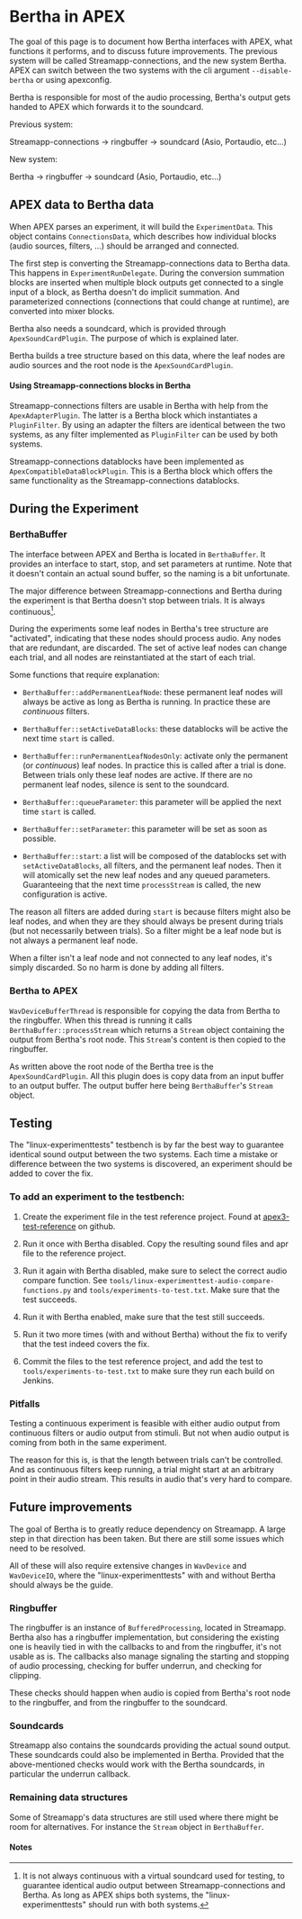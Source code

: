 Bertha in APEX
==============

The goal of this page is to document how Bertha interfaces with APEX, what
functions it performs, and to discuss future improvements. The previous system
will be called Streamapp-connections, and the new system Bertha. APEX can switch
between the two systems with the cli argument `--disable-bertha` or using
apexconfig.

Bertha is responsible for most of the audio processing, Bertha's output gets
handed to APEX which forwards it to the soundcard.

Previous system:

Streamapp-connections &rarr; ringbuffer &rarr; soundcard (Asio, Portaudio, etc...)

New system:

Bertha &rarr; ringbuffer &rarr; soundcard (Asio, Portaudio, etc...)

APEX data to Bertha data
--------------------------------------------

When APEX parses an experiment, it will build the `ExperimentData`. This object
contains `ConnectionsData`, which describes how individual blocks (audio
sources, filters, ...) should be arranged and connected.

The first step is converting the Streamapp-connections data to Bertha data. This
happens in `ExperimentRunDelegate`. During the conversion summation blocks are
inserted when multiple block outputs get connected to a single input of a block,
as Bertha doesn't do implicit summation. And parameterized connections
(connections that could change at runtime), are converted into mixer blocks.

Bertha also needs a soundcard, which is provided through
`ApexSoundCardPlugin`. The purpose of which is explained later.

Bertha builds a tree structure based on this data, where the leaf nodes are
audio sources and the root node is the `ApexSoundCardPlugin`.

#### Using Streamapp-connections blocks in Bertha

Streamapp-connections filters are usable in Bertha with help from the
`ApexAdapterPlugin`. The latter is a Bertha block which instantiates a
`PluginFilter`. By using an adapter the filters are identical between the two
systems, as any filter implemented as `PluginFilter` can be used by both
systems.

Streamapp-connections datablocks have been implemented as
`ApexCompatibleDataBlockPlugin`. This is a Bertha block which offers the same
functionality as the Streamapp-connections datablocks.

During the Experiment
---------------------

### BerthaBuffer

The interface between APEX and Bertha is located in `BerthaBuffer`. It provides
an interface to start, stop, and set parameters at runtime. Note that it doesn't
contain an actual sound buffer, so the naming is a bit unfortunate.

The major difference between Streamapp-connections and Bertha during the
experiment is that Bertha doesn't stop between trials. It is always
continuous[^1].

During the experiments some leaf nodes in Bertha's tree structure are
"activated", indicating that these nodes should process audio. Any nodes that
are redundant, are discarded. The set of active leaf nodes can change each
trial, and all nodes are reinstantiated at the start of each trial.

Some functions that require explanation:

* `BerthaBuffer::addPermanentLeafNode`: these permanent leaf nodes will always
  be active as long as Bertha is running. In practice these are *continuous*
  filters.

* `BerthaBuffer::setActiveDataBlocks`: these datablocks will be active the next
  time `start` is called.

* `BerthaBuffer::runPermanentLeafNodesOnly`: activate only the permanent (or
  *continuous*) leaf nodes. In practice this is called after a trial is
  done. Between trials only these leaf nodes are active. If there are no
  permanent leaf nodes, silence is sent to the soundcard.

* `BerthaBuffer::queueParameter`: this parameter will be applied the next time
  `start` is called.

* `BerthaBuffer::setParameter`: this parameter will be set as soon as possible.

* `BerthaBuffer::start`: a list will be composed of the datablocks set with
  `setActiveDataBlocks`, all filters, and the permanent leaf nodes. Then it will
  atomically set the new leaf nodes and any queued parameters. Guaranteeing that
  the next time `processStream` is called, the new configuration is active.

The reason all filters are added during `start` is because filters might also be
leaf nodes, and when they are they should always be present during trials (but
not necessarily between trials). So a filter might be a leaf node but is not
always a permanent leaf node.

When a filter isn't a leaf node and not connected to any leaf nodes, it's simply
discarded. So no harm is done by adding all filters.

### Bertha to APEX

`WavDeviceBufferThread` is responsible for copying the data from Bertha to the
ringbuffer. When this thread is running it calls `BerthaBuffer::processStream`
which returns a `Stream` object containing the output from Bertha's root
node. This `Stream`'s content is then copied to the ringbuffer.

As written above the root node of the Bertha tree is the
`ApexSoundCardPlugin`. All this plugin does is copy data from an input buffer to
an output buffer. The output buffer here being `BerthaBuffer`'s `Stream` object.

Testing
-------

The "linux-experimenttests" testbench is by far the best way to guarantee
identical sound output between the two systems. Each time a mistake or
difference between the two systems is discovered, an experiment should be added
to cover the fix.

### To add an experiment to the testbench:

1. Create the experiment file in the test reference project. Found at
   [apex3-test-reference](https://github.com/exporl/apex3-test-reference) on
   github.

2. Run it once with Bertha disabled. Copy the resulting sound files and apr file
   to the reference project.

3. Run it again with Bertha disabled, make sure to select the correct audio
   compare function. See `tools/linux-experimenttest-audio-compare-functions.py`
   and `tools/experiments-to-test.txt`. Make sure that the test succeeds.

4. Run it with Bertha enabled, make sure that the test still succeeds.

5. Run it two more times (with and without Bertha) without the fix to verify
   that the test indeed covers the fix.

6. Commit the files to the test reference project, and add the test to
   `tools/experiments-to-test.txt` to make sure they run each build on Jenkins.

### Pitfalls

Testing a continuous experiment is feasible with either audio output from
continuous filters or audio output from stimuli. But not when audio output is
coming from both in the same experiment.

The reason for this is, is that the length between trials can't be controlled.
And as continuous filters keep running, a trial might start at an arbitrary
point in their audio stream. This results in audio that's very hard to compare.

Future improvements
-------------------

The goal of Bertha is to greatly reduce dependency on Streamapp. A large step in
that direction has been taken. But there are still some issues which need to be
resolved.

All of these will also require extensive changes in `WavDevice` and
`WavDeviceIO`, where the "linux-experimenttests" with and without Bertha should
always be the guide.

### Ringbuffer

The ringbuffer is an instance of `BufferedProcessing`, located in
Streamapp. Bertha also has a ringbuffer implementation, but considering the
existing one is heavily tied in with the callbacks to and from the ringbuffer,
it's not usable as is. The callbacks also manage signaling the starting and
stopping of audio processing, checking for buffer underrun, and checking for
clipping.

These checks should happen when audio is copied from Bertha's root node to the
ringbuffer, and from the ringbuffer to the soundcard.

### Soundcards

Streamapp also contains the soundcards providing the actual sound output. These
soundcards could also be implemented in Bertha. Provided that the
above-mentioned checks would work with the Bertha soundcards, in particular the
underrun callback.

### Remaining data structures

Some of Streamapp's data structures are still used where there might be room for
alternatives. For instance the `Stream` object in `BerthaBuffer`.

#### Notes

[^1]: It is not always continuous with a virtual soundcard used for testing, to
    guarantee identical audio output between Streamapp-connections and Bertha.
    As long as APEX ships both systems, the "linux-experimenttests" should run
    with both systems.
